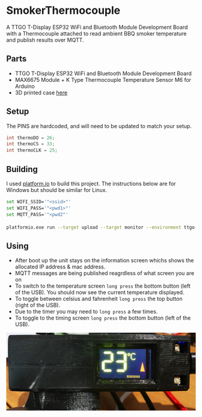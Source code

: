 # SmokerThermocouple
A  TTGO T-Display ESP32 WiFi and Bluetooth Module Development Board with a Thermocouple attached to read ambient BBQ smoker temperature and publish results over MQTT.

## Parts

* TTGO T-Display ESP32 WiFi and Bluetooth Module Development Board
* MAX6675 Module + K Type Thermocouple Temperature Sensor M6 for Arduino
* 3D printed case [here](https://www.printables.com/model/142102-ttgo-t-display/files)

## Setup

The PINS are hardcoded, and will need to be updated to match your setup.

```c
int thermoDO = 26;
int thermoCS = 33;
int thermoCLK = 25;
```
## Building

I used [platform.io](https://platformio.org/) to build this project. The instructions below are for Windows but should be similar for Linux.

```sh
set WIFI_SSID='"<ssid>"'
set WIFI_PASS='"<pwd1>"'
set MQTT_PASS='"<pwd2"'

platformio.exe run --target upload --target monitor --environment ttgo-lora32-v1
```


## Using

* After boot up the unit stays on the information screen whichs shows the allocated IP address & mac address. 
* MQTT messages are being published reagrdless of what screen you are on
* To switch to the temperature screen `long press` the bottom button (left of the USB). You should now see the current temperature displayed.
* To toggle between celsius and fahrenheit `long press` the top button (right of the USB). 
* Due to the timer you may need to `long press` a few times.
* To toggle to the timing screen `long press` the bottom button (left of the USB).

![Unit](smoker_thermocouple.png)
